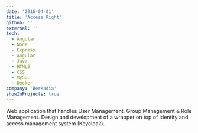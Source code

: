```yaml
---
date: '2016-04-01'
title: 'Access Right'
github: ''
external: ''
tech:
  - Angular
  - Node
  - Express
  - Angular
  - Java
  - HTML5
  - CSS
  - MySQL
  - Docker
company: 'Berkadia'
showInProjects: true
---
```


Web application that handles User Management, Group Management & Role Management. Design and development of a wrapper on top of identity and access management system (Keycloak).
